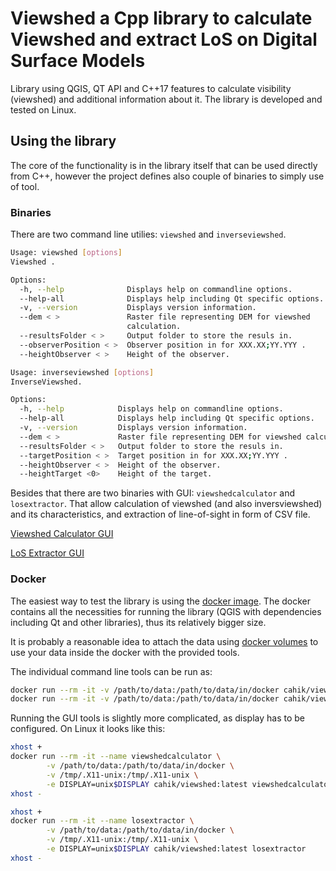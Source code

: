 # Viewshed a Cpp library to calculate Viewshed and extract LoS on Digital Surface Models

Library using QGIS, QT API and C++17 features to calculate visibility (viewshed) and additional information about it. The library is developed and tested on Linux.

## Using the library

The core of the functionality is in the library itself that can be used directly from C++, however the project defines also couple of binaries to simply use of tool.

### Binaries

There are two command line utilies: `viewshed` and `inverseviewshed`.

```bash
Usage: viewshed [options]
Viewshed .

Options:
  -h, --help              Displays help on commandline options.
  --help-all              Displays help including Qt specific options.
  -v, --version           Displays version information.
  --dem < >               Raster file representing DEM for viewshed
                          calculation.
  --resultsFolder < >     Output folder to store the resuls in.
  --observerPosition < >  Observer position in for XXX.XX;YY.YYY .
  --heightObserver < >    Height of the observer.
```

```bash
Usage: inverseviewshed [options]
InverseViewshed.

Options:
  -h, --help            Displays help on commandline options.
  --help-all            Displays help including Qt specific options.
  -v, --version         Displays version information.
  --dem < >             Raster file representing DEM for viewshed calculation.
  --resultsFolder < >   Output folder to store the resuls in.
  --targetPosition < >  Target position in for XXX.XX;YY.YYY .
  --heightObserver < >  Height of the observer.
  --heightTarget <0>    Height of the target.
```

Besides that there are two binaries with GUI: `viewshedcalculator` and `losextractor`. That allow calculation of viewshed (and also inversviewshed) and its characteristics, and extraction of line-of-sight in form of CSV file.

[Viewshed Calculator GUI](docs/images/ViewshedCalculator.png)

[LoS Extractor GUI](docs/images/LoSExtractor.png)

### Docker

The easiest way to test the library is using the [docker image](https://hub.docker.com/r/cahik/viewshed). The docker contains all the necessities for running the library (QGIS with dependencies including Qt and other libraries), thus its relatively bigger size.

It is probably a reasonable idea to attach the data using [docker volumes](https://docs.docker.com/storage/volumes/) to use your data inside the docker with the provided tools.

The individual command line tools can be run as:

```bash
docker run --rm -it -v /path/to/data:/path/to/data/in/docker cahik/viewshed:latest viewshed [parameters]
docker run --rm -it -v /path/to/data:/path/to/data/in/docker cahik/viewshed:latest inverseviewshed [parameters]
```

Running the GUI tools is slightly more complicated, as display has to be configured. On Linux it looks like this:

```bash
xhost +
docker run --rm -it --name viewshedcalculator \
        -v /path/to/data:/path/to/data/in/docker \
        -v /tmp/.X11-unix:/tmp/.X11-unix \
        -e DISPLAY=unix$DISPLAY cahik/viewshed:latest viewshedcalculator
xhost -

xhost +
docker run --rm -it --name losextractor \
        -v /path/to/data:/path/to/data/in/docker \
        -v /tmp/.X11-unix:/tmp/.X11-unix \
        -e DISPLAY=unix$DISPLAY cahik/viewshed:latest losextractor
xhost -
```
